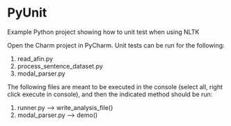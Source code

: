 PyUnit
======

Example Python project showing how to unit test when using NLTK

Open the Charm project in PyCharm. Unit tests can be run for the following:

1) read_afin.py
2) process_sentence_dataset.py
3) modal_parser.py

The following files are meant to be executed in the console (select all, right click execute in console), and then the indicated method should be run:

1) runner.py --> write_analysis_file()
2) modal_parser.py --> demo()


